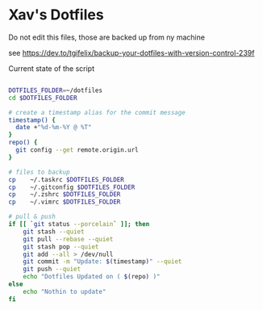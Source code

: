 Xav's Dotfiles
==============

Do not edit this files, those are backed up from ny machine

see https://dev.to/tgifelix/backup-your-dotfiles-with-version-control-239f

Current state of the script
```sh

DOTFILES_FOLDER=~/dotfiles
cd $DOTFILES_FOLDER

# create a timestamp alias for the commit message
timestamp() {
  date +"%d-%m-%Y @ %T"
}
repo() {
  git config --get remote.origin.url
}

# files to backup
cp    ~/.taskrc $DOTFILES_FOLDER
cp    ~/.gitconfig $DOTFILES_FOLDER
cp    ~/.zshrc $DOTFILES_FOLDER
cp    ~/.vimrc $DOTFILES_FOLDER

# pull & push
if [[ `git status --porcelain` ]]; then
    git stash --quiet
    git pull --rebase --quiet
    git stash pop --quiet
    git add --all > /dev/null
    git commit -m "Update: $(timestamp)" --quiet
    git push --quiet
    echo "Dotfiles Updated on ( $(repo) )"
else
    echo "Nothin to update"
fi
```
